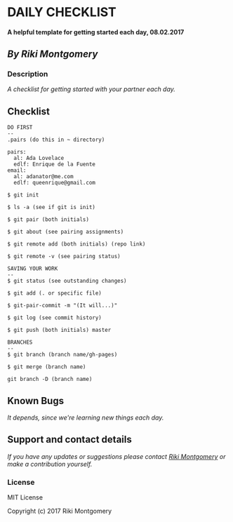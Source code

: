 # **DAILY CHECKLIST**

#### A helpful template for getting started each day, 08.02.2017

## _By Riki Montgomery_

### Description

_A checklist for getting started with your partner each day._

## Checklist
```
DO FIRST
--
.pairs (do this in ~ directory)

pairs:
  al: Ada Lovelace
  edlf: Enrique de la Fuente
email:
  al: adanator@me.com
  edlf: queenrique@gmail.com

$ git init

$ ls -a (see if git is init)

$ git pair (both initials)

$ git about (see pairing assignments)

$ git remote add (both initials) (repo link)

$ git remote -v (see pairing status)
```
```
SAVING YOUR WORK
--
$ git status (see outstanding changes)

$ git add (. or specific file)

$ git-pair-commit -m "(It will...)"

$ git log (see commit history)

$ git push (both initials) master
```
```
BRANCHES
--
$ git branch (branch name/gh-pages)

$ git merge (branch name)

git branch -D (branch name)
```

## Known Bugs

_It depends, since we're learning new things each day._

## Support and contact details

_If you have any updates or suggestions please contact [Riki Montgomery] or make a contribution yourself._

[Riki Montgomery]: mailto:mostriki820@gmail.com

### License

MIT License

Copyright (c) 2017 Riki Montgomery
